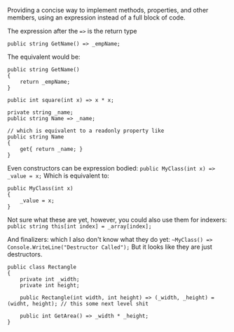 Providing a concise way to implement methods, properties, and other members, using an expression instead of a full block of code. 

The expression after the `=>` is the return type

`public string GetName() => _empName;`

The equivalent would be: 
```
public string GetName()
{
	return _empName;
}
```

`public int square(int x) => x * x;`

```
private string _name;
public string Name => _name;

// which is equivalent to a readonly property like
public string Name
{ 
	get{ return _name; }
}
```
Even constructors can be expression bodied: 
`public MyClass(int x) => _value = x;`
Which is equivalent to: 
```
public MyClass(int x)
{ 
	_value = x;
}
```

Not sure what these are yet, however, you could also use them for indexers: 
`public string this[int index] = _array[index];`

And finalizers: which I also don't know what they do yet: 
`~MyClass() => Console.WriteLine("Destructor Called");`
But it looks like they are just destructors.

```
public class Rectangle
{ 
	private int _width;
	private int height;

	public Rectangle(int width, int height) => (_width, _height) = (widht, height); // this some next level shit

	public int GetArea() => _width * _height;
}
```
